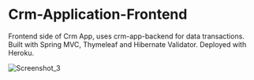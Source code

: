 # Crm-Application-Frontend
Frontend side of Crm App, uses crm-app-backend for data transactions. Built with Spring MVC, Thymeleaf and Hibernate Validator. Deployed with Heroku.

![Screenshot_3](https://user-images.githubusercontent.com/60064079/179352895-c92bc374-a88d-46be-ab0a-1d721cb3bc8d.png)

